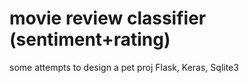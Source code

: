 # movie review classifier (sentiment+rating)
some attempts to design a pet proj
Flask, Keras, Sqlite3
